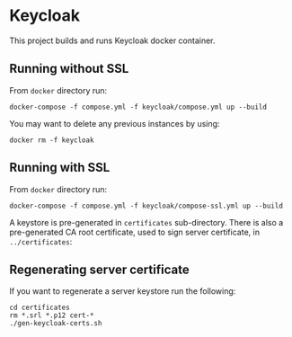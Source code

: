 Keycloak
========

This project builds and runs Keycloak docker container.


Running without SSL
-------------------

From `docker` directory run:

    docker-compose -f compose.yml -f keycloak/compose.yml up --build 

You may want to delete any previous instances by using:

    docker rm -f keycloak
    
    
Running with SSL
----------------

From `docker` directory run:

    docker-compose -f compose.yml -f keycloak/compose-ssl.yml up --build
     
A keystore is pre-generated in `certificates` sub-directory.
There is also a pre-generated CA root certificate, used to sign server certificate, in `../certificates`:


Regenerating server certificate
-------------------------------

If you want to regenerate a server keystore run the following:

    cd certificates
    rm *.srl *.p12 cert-*
    ./gen-keycloak-certs.sh

